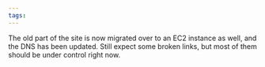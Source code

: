 ```yaml
---
tags: 
---
```


The old part of the site is now migrated over to an EC2 instance as well, and the DNS has been updated. Still expect some broken links, but most of them should be under control right now.
